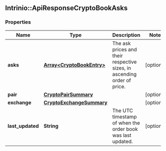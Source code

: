 ## Intrinio::ApiResponseCryptoBookAsks

### Properties
Name | Type | Description | Notes
------------ | ------------- | ------------- | -------------
**asks** | [**Array&lt;CryptoBookEntry&gt;**](CryptoBookEntry.md) | The ask prices and their respective sizes, in ascending order of price. | [optional] 
**pair** | [**CryptoPairSummary**](CryptoPairSummary.md) |  | [optional] 
**exchange** | [**CryptoExchangeSummary**](CryptoExchangeSummary.md) |  | [optional] 
**last_updated** | **String** | The UTC timestamp of when the order book was last updated. | [optional] 


